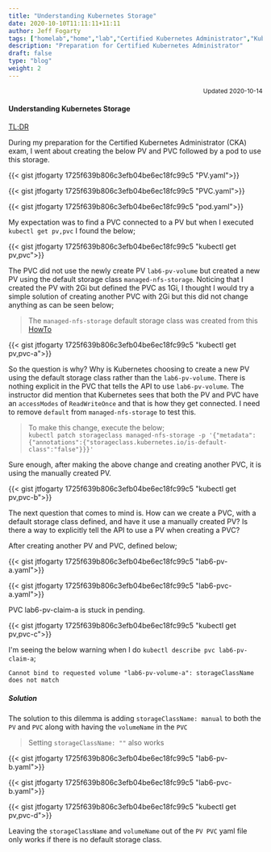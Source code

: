 ```yaml
---
title: "Understanding Kubernetes Storage"
date: 2020-10-10T11:11:11+11:11
author: Jeff Fogarty
tags: ["homelab","home","lab","Certified Kubernetes Administrator","Kubernetes Storage"]
description: "Preparation for Certified Kubernetes Administrator"
draft: false
type: "blog"
weight: 2
---
```

<div style="font-size: 12px; text-align: right !important"; >Updated 2020-10-14 </div><p>

#### Understanding Kubernetes Storage

[TL;DR](./#solution)

During my preparation for the Certified Kubernetes Administrator (CKA) exam, I went about creating the below PV and PVC followed by a pod to use this storage.  

{{< gist jtfogarty 1725f639b806c3efb04be6ec18fc99c5 "PV.yaml">}}

{{< gist jtfogarty 1725f639b806c3efb04be6ec18fc99c5 "PVC.yaml">}}

{{< gist jtfogarty 1725f639b806c3efb04be6ec18fc99c5 "pod.yaml">}}

My expectation was to find a PVC connected to a PV but when I executed `kubectl get pv,pvc` I found the below;

{{< gist jtfogarty 1725f639b806c3efb04be6ec18fc99c5 "kubectl get pv,pvc">}}

The PVC did not use the newly create PV `lab6-pv-volume` but created a new PV using the default storage class `managed-nfs-storage`. 
Noticing that I created the PV with 2Gi but defined the PVC as 1Gi, I thought I would try a simple solution of creating another PVC with 2Gi but this did not change anything as can be seen below;

> The `managed-nfs-storage` default storage class was created from this [HowTo](../../howto/nfs-storage)

{{< gist jtfogarty 1725f639b806c3efb04be6ec18fc99c5 "kubectl get pv,pvc-a">}}


So the question is why?  Why is Kubernetes choosing to create a new PV using the default storage class rather than the `lab6-pv-volume`.  There is nothing explicit in the PVC that tells the API to use `lab6-pv-volume`.  The instructor did mention that Kubernetes sees that both the PV and PVC have an `accessModes` of `ReadWriteOnce` and that is how they get connected.  I need to remove `default` from `managed-nfs-storage` to test this.

> To make this change, execute the below; <br>
> `kubectl patch storageclass managed-nfs-storage -p '{"metadata": {"annotations":{"storageclass.kubernetes.io/is-default-class":"false"}}}'`

Sure enough, after making the above change and creating another PVC, it is using the manually created PV.

{{< gist jtfogarty 1725f639b806c3efb04be6ec18fc99c5 "kubectl get pv,pvc-b">}}

The next question that comes to mind is. How can we create a PVC, with a default storage class defined, and have it use a manually created PV?  Is there a way to explicitly tell the API to use a PV when creating a PVC?

After creating another PV and PVC, defined below;

{{< gist jtfogarty 1725f639b806c3efb04be6ec18fc99c5 "lab6-pv-a.yaml">}}

{{< gist jtfogarty 1725f639b806c3efb04be6ec18fc99c5 "lab6-pvc-a.yaml">}}

PVC lab6-pv-claim-a is stuck in pending. 

{{< gist jtfogarty 1725f639b806c3efb04be6ec18fc99c5 "kubectl get pv,pvc-c">}}

 I'm seeing the below warning when I do `kubectl describe pvc lab6-pv-claim-a`;

```
Cannot bind to requested volume "lab6-pv-volume-a": storageClassName does not match
```
##### Solution
The solution to this dilemma is adding `storageClassName: manual` to both the `PV` and `PVC` along with having the `volumeName` in the `PVC`

> Setting `storageClassName: ""` also works 

{{< gist jtfogarty 1725f639b806c3efb04be6ec18fc99c5 "lab6-pv-b.yaml">}}

{{< gist jtfogarty 1725f639b806c3efb04be6ec18fc99c5 "lab6-pvc-b.yaml">}}

{{< gist jtfogarty 1725f639b806c3efb04be6ec18fc99c5 "kubectl get pv,pvc-d">}}

Leaving the `storageClassName` and `volumeName` out of the `PV PVC` yaml file only works if there is no default storage class.